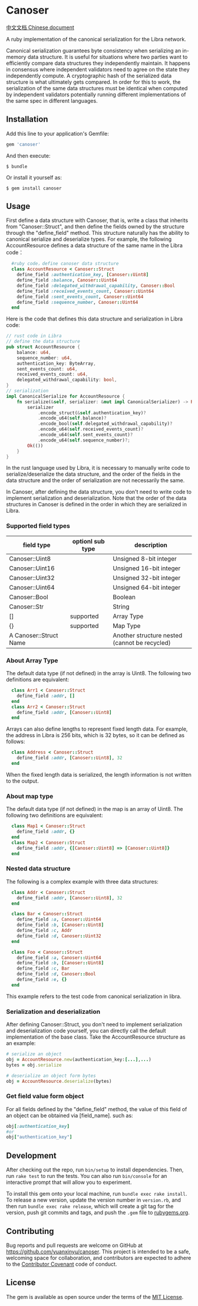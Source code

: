 # Canoser

[中文文档 Chinese document](/README-CN.md)

A ruby implementation of the canonical serialization for the Libra network.

Canonical serialization guarantees byte consistency when serializing an in-memory
data structure. It is useful for situations where two parties want to efficiently compare
data structures they independently maintain. It happens in consensus where
independent validators need to agree on the state they independently compute. A cryptographic
hash of the serialized data structure is what ultimately gets compared. In order for
this to work, the serialization of the same data structures must be identical when computed
by independent validators potentially running different implementations
of the same spec in different languages.

## Installation

Add this line to your application's Gemfile:

```ruby
gem 'canoser'
```

And then execute:

    $ bundle

Or install it yourself as:

    $ gem install canoser

## Usage

First define a data structure with Canoser, that is, write a class that inherits from "Canoser::Struct", and then define the fields owned by the structure through the "define_field" method. This structure naturally has the ability to canonical serialize and deserialize types. For example, the following AccountResource defines a data structure of the same name in the Libra code：
```ruby
  #ruby code，define canoser data structure
  class AccountResource < Canoser::Struct
  	define_field :authentication_key, [Canoser::Uint8]
  	define_field :balance, Canoser::Uint64
  	define_field :delegated_withdrawal_capability, Canoser::Bool
  	define_field :received_events_count, Canoser::Uint64
  	define_field :sent_events_count, Canoser::Uint64
  	define_field :sequence_number, Canoser::Uint64
  end
```

Here is the code that defines this data structure and serialization in Libra code:
```rust
// rust code in Libra
// define the data structure
pub struct AccountResource {
    balance: u64,
    sequence_number: u64,
    authentication_key: ByteArray,
    sent_events_count: u64,
    received_events_count: u64,
    delegated_withdrawal_capability: bool,
}
// serialization
impl CanonicalSerialize for AccountResource {
    fn serialize(&self, serializer: &mut impl CanonicalSerializer) -> Result<()> {
        serializer
            .encode_struct(&self.authentication_key)?
            .encode_u64(self.balance)?
            .encode_bool(self.delegated_withdrawal_capability)?
            .encode_u64(self.received_events_count)?
            .encode_u64(self.sent_events_count)?
            .encode_u64(self.sequence_number)?;
        Ok(())
    }
}
```
In the rust language used by Libra, it is necessary to manually write code to serialize/deserialize the data structure, and the order of the fields in the data structure and the order of serialization are not necessarily the same.

In Canoser, after defining the data structure, you don't need to write code to implement serialization and deserialization. Note that the order of the data structures in Canoser is defined in the order in which they are serialized in Libra.

### Supported field types

| field type | optionl sub type | description |
| ------ | ------ | ------ |
| Canoser::Uint8 |  | Unsigned 8-bit integer |
| Canoser::Uint16 |  | Unsigned 16-bit integer|
| Canoser::Uint32 |  | Unsigned 32-bit integer |
| Canoser::Uint64 |  | Unsigned 64-bit integer |
| Canoser::Bool |  | Boolean |
| Canoser::Str |  | String |
| [] | supported | Array Type |
| {} | supported |  Map Type |
| A Canoser::Struct Name|  | Another structure nested (cannot be recycled) |

### About Array Type
The default data type (if not defined) in the array is Uint8. The following two definitions are equivalent:
```ruby
  class Arr1 < Canoser::Struct
    define_field :addr, []
  end
  class Arr2 < Canoser::Struct
    define_field :addr, [Canoser::Uint8]
  end  
```  
Arrays can also define lengths to represent fixed length data. For example, the address in Libra is 256 bits, which is 32 bytes, so it can be defined as follows:
```ruby
  class Address < Canoser::Struct
    define_field :addr, [Canoser::Uint8], 32
  end  
```  
When the fixed length data is serialized, the length information is not written to the output.


### About map type
The default data type (if not defined) in the map is an array of Uint8. The following two definitions are equivalent:
```ruby
  class Map1 < Canoser::Struct
    define_field :addr, {}
  end
  class Map2 < Canoser::Struct
    define_field :addr, {[Canoser::Uint8] => [Canoser::Uint8]}
  end  
```  

### Nested data structure
The following is a complex example with three data structures:
```ruby
  class Addr < Canoser::Struct
    define_field :addr, [Canoser::Uint8], 32
  end

  class Bar < Canoser::Struct
    define_field :a, Canoser::Uint64
    define_field :b, [Canoser::Uint8]
    define_field :c, Addr
    define_field :d, Canoser::Uint32
  end

  class Foo < Canoser::Struct
    define_field :a, Canoser::Uint64
    define_field :b, [Canoser::Uint8]
    define_field :c, Bar
    define_field :d, Canoser::Bool
    define_field :e, {}
  end
```
This example refers to the test code from canonical serialization in libra.

### Serialization and deserialization
After defining Canoser::Struct, you don't need to implement serialization and deserialization code yourself, you can directly call the default implementation of the base class. Take the AccountResource structure as an example:

```ruby
# serialize an object
obj = AccountResource.new(authentication_key:[...],...)
bytes = obj.serialize

# deserialize an object form bytes
obj = AccountResource.deserialize(bytes)
```

### Get field value form object 
For all fields defined by the "define_field" method, the value of this field of an object can be obtained via [field_name]. such as:

```ruby
obj[:authentication_key]
#or
obj["authentication_key"]
```


## Development

After checking out the repo, run `bin/setup` to install dependencies. Then, run `rake test` to run the tests. You can also run `bin/console` for an interactive prompt that will allow you to experiment.

To install this gem onto your local machine, run `bundle exec rake install`. To release a new version, update the version number in `version.rb`, and then run `bundle exec rake release`, which will create a git tag for the version, push git commits and tags, and push the `.gem` file to [rubygems.org](https://rubygems.org).

## Contributing

Bug reports and pull requests are welcome on GitHub at https://github.com/yuanxinyu/canoser. This project is intended to be a safe, welcoming space for collaboration, and contributors are expected to adhere to the [Contributor Covenant](http://contributor-covenant.org) code of conduct.

## License

The gem is available as open source under the terms of the [MIT License](https://opensource.org/licenses/MIT).

